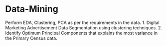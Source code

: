 # Data-Mining
Perform EDA, Clustering, PCA as per the requirements in the data. 1. Digital Marketing Advertisement Data Segmentation using clustering techniques. 2. Identify Optimum Principal Components that explains the most variance in the Primary Census data.
